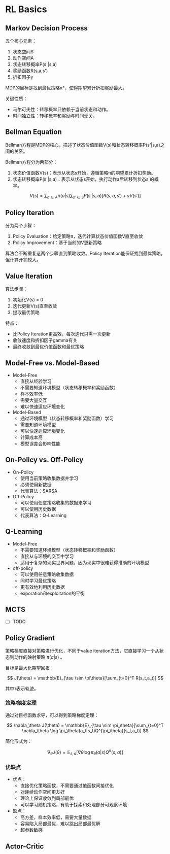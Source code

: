 # RL Basics

## Markov Decision Process

五个核心元素：

1. 状态空间S
2. 动作空间A
3. 状态转移概率P(s'|s,a)
4. 奖励函数R(s,a,s')
5. 折扣因子γ

MDP的目标是找到最优策略π*，使得期望累计折扣奖励最大。

关键性质：

- 马尔可夫性：转移概率只依赖于当前状态和动作。
- 时间独立性：转移概率和奖励与时间无关。

## Bellman Equation

Bellman方程是MDP的核心，描述了状态价值函数V(s)和状态转移概率P(s'|s,a)之间的关系。

Bellman方程分为两部分：

1. 状态价值函数V(s)：表示从状态s开始，遵循策略π的期望累计折扣奖励。
2. 状态转移概率P(s'|s,a)：表示从状态s开始，执行动作a后转移到状态s'的概率。

$$ V(s) = \sum_{a \in A} \pi(a|s) \sum_{s' \in S} P(s'|s,a) [R(s,a,s') + \gamma V(s')] $$

## Policy Iteration

分为两个步骤：

1. Policy Evaluation：给定策略π，迭代计算状态价值函数V直至收敛
2. Policy Improvement：基于当前的V更新策略

算法会不断重复这两个步骤直到策略收敛。Policy Iteration能保证找到最优策略，但计算开销较大。

## Value Iteration

算法步骤：

1. 初始化V(s) = 0
2. 迭代更新V(s)直至收敛
3. 提取最优策略

特点：

- 比Policy Iteration更高效，每次迭代只需一次更新
- 收敛速度和折扣因子gamma有关
- 最终收敛到最优价值函数和最优策略

## Model-Free vs. Model-Based

- Model-Free
  - 直接从经验学习
  - 不需要知道环境模型（状态转移概率和奖励函数）
  - 样本效率低
  - 需要大量交互
  - 难以快速适应环境变化
- Model-Based
  - 通过环境模型（状态转移概率和奖励函数）学习
  - 需要知道环境模型
  - 可以快速适应环境变化
  - 计算成本高
  - 模型误差会影响性能

## On-Policy vs. Off-Policy

- On-Policy
  - 使用当前策略收集数据并学习
  - 必须使用新数据
  - 代表算法：SARSA
- Off-Policy
  - 可以使用任意策略收集的数据来学习
  - 可以使用历史数据
  - 代表算法：Q-Learning

## Q-Learning

- Model-Free
  - 不需要知道环境模型（状态转移概率和奖励函数）
  - 直接从与环境的交互中学习
  - 适用于复杂的现实世界问题，因为现实中很难获得准确的环境模型
- off-policy
  - 可以使用任意策略收集数据
  - 同时学习最优策略
  - 更有效地利用历史数据
  - exporation和exploitation的平衡

## MCTS
  
- [ ] TODO

## Policy Gradient

策略梯度直接对策略进行优化，不同于value iteration方法，它直接学习一个从状态到动作的映射策略 $\pi(a|s)$ 。

目标是最大化期望回报：

$$ J(\theta) = \mathbb{E}_{\tau \sim \pi\theta}[\sum_{t=0}^T R(s_t,a_t)] $$

其中$\tau$表示轨迹。

### 策略梯度定理

通过对目标函数求导，可以得到策略梯度定理：

$$ \nabla_\theta J(\theta) = \mathbb{E}_{\tau \sim \pi_\theta}[\sum_{t=0}^T \nabla_\theta \log \pi_\theta(a_t|s_t)Q^{\pi_\theta}(s_t,a_t)] $$

简化形式为：

$$ \nabla_\theta J(\theta) = \mathbb{E}_{s,a}[\nabla\theta \log \pi_\theta(a|s)Q^{\pi}(s,a)] $$

### 优缺点

- 优点：
  - 直接优化策略函数，不需要通过值函数间接优化
  - 对连续动作空间更友好
  - 理论上保证收敛到局部最优
  - 可以学习随机策略，有助于探索和处理部分可观察环境
- 缺点：
  - 高方差，样本效率低，需要大量数据
  - 容易陷入局部最优，难以跳出局部最优解
  - 超参数敏感

## Actor-Critic
